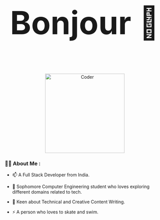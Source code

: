 ### <p align="center" style="font-size:100px;"> Bonjour 👋 </p>

<div id="header" align="center">
  <img src="https://media.giphy.com/media/paTz7UZbPfTZFRYnnB/giphy.gif" width="250" alt="Coder"/>
</div>

### :woman_technologist: About Me :

- :mailbox: A Full Stack Developer from India.

- :telescope: Sophomore Computer Engineering student who loves exploring different domains related to tech.

- :seedling: Keen about Technical and Creative Content Writing.

- :zap: A person who loves to skate and swim.
